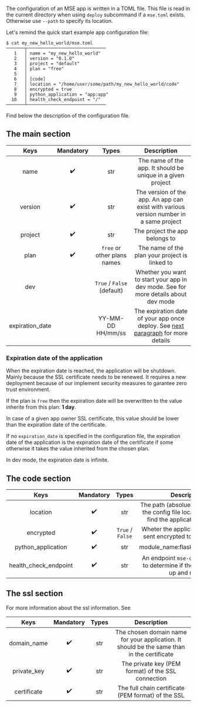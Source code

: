 The configuration of an MSE app is written in a TOML file. This file is read in the current directory when using `deploy` subcommand if a `mse.toml` exists. Otherwise use `--path` to specify its location.

Let's remind the quick start example app configuration file:

```{.bash}
$ cat my_new_hello_world/mse.toml 
───────┬──────────────────────────────
   1   │ name = "my_new_hello_world"
   2   │ version = "0.1.0"
   3   │ project = "default"
   4   │ plan = "free"
   5   │ 
   6   │ [code]
   7   │ location = "/home/user/some/path/my_new_hello_world/code"
   8   │ encrypted = true
   9   │ python_application = "app:app"
  10   │ health_check_endpoint = "/"
───────┴──────────────────────────────
```

Find below the description of the configuration file. 

## The main section

|      Keys       | Mandatory |            Types            |                                                               Description                                                               |
| :-------------: | :-------: | :-------------------------: | :-------------------------------------------------------------------------------------------------------------------------------------: |
|      name       |     ✔️     |             str             |                                       The name of the app. It should be unique in a given project                                       |
|     version     |     ✔️     |             str             |                         The version of the app. An app can exist with various version number in a same project                          |
|     project     |     ✔️     |             str             |                                                     The project the app belongs to                                                      |
|      plan       |     ✔️     | `free` or other plans names |                                             The name of the plan your project is linked to                                              |
|       dev       |           | `True` / `False` (default)  |                       Whether you want to start your app in dev mode. See <TODO> for more details about dev mode                        |  |
| expiration_date |           |      YY-MM-DD HH/mm/ss      | The expiration date of your app once deploy. See [next paragraph](configuration.md#expiration-date-of-the-application) for more details |

### Expiration date of the application

When the expiration date is reached, the application will be shutdown. Mainly because the SSL certificate needs to be renewed. It requires a new deployment because of our implement security measures to garantee zero trust environment.

If the plan is `free` then the expiration date will be overwritten to the value inherite from this plan: **1  day**. 

In case of a given app owner SSL certificate, this value should be lower than the expiration date of the certificate. 

If no `expiration_date` is specified in the configuration file, the expiration date of the application is the expiration date of the certificate if some otherwise it takes the value inherited from the chosen plan. 

In dev mode, the expiration date is infinite. 

## The code section

|         Keys          | Mandatory |      Types       |                                             Description                                              |
| :-------------------: | :-------: | :--------------: | :--------------------------------------------------------------------------------------------------: |
|       location        |     ✔️     |       str        | The path (absolue or relative from the config file location) where to find the application to deploy |
|       encrypted       |     ✔️     | `True` / `False` |                   Wheter the application should be sent encrypted to the mse node                    |
|  python_application   |     ✔️     |       str        |                                   module_name:flask_variable_name                                    |
| health_check_endpoint |     ✔️     |       str        |          An endpoint `mse-ctl` can request to determine if the application is up and ready           |

## The ssl section

For more information about the ssl information. See <TODO>

|    Keys     | Mandatory | Types |                                        Description                                         |
| :---------: | :-------: | :---: | :----------------------------------------------------------------------------------------: |
| domain_name |     ✔️     |  str  | The chosen domain name for your application. It should be the same than in the certificate |
| private_key |     ✔️     |  str  |                     The private key (PEM format) of the SSL connection                     |
| certificate |     ✔️     |  str  |                    The full chain certificate  (PEM format) of the SSL                     |

